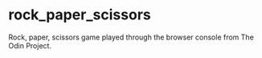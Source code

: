 # rock_paper_scissors
Rock, paper, scissors game played through the browser console from The Odin Project.
